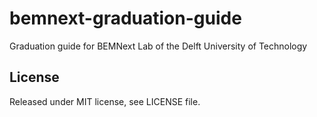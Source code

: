 bemnext-graduation-guide
========================

Graduation guide for BEMNext Lab of the Delft University of Technology

License
-------
Released under MIT license, see LICENSE file.
